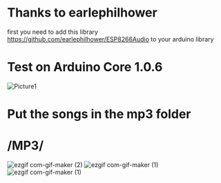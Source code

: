 # Thanks to earlephilhower
 first you need to add this library  https://github.com/earlephilhower/ESP8266Audio  to your arduino library  

# Test on Arduino Core 1.0.6
![Picture1](https://user-images.githubusercontent.com/112551307/206854240-9d40d1b2-8f4f-4077-bfad-4edda1b14be3.png)

# Put the songs in the mp3 folder
# /MP3/
![ezgif com-gif-maker (2)](https://user-images.githubusercontent.com/112551307/206856527-fec9207a-6bdb-4e09-a76b-b9a89cae08ae.gif)
![ezgif com-gif-maker (1)](https://user-images.githubusercontent.com/112551307/206856221-d880dc4e-6a72-44c7-bc2a-603688385aac.gif)
![ezgif com-gif-maker (1)](https://user-images.githubusercontent.com/112551307/206898104-6a110527-6590-4210-a48a-78132345c9b5.gif)
